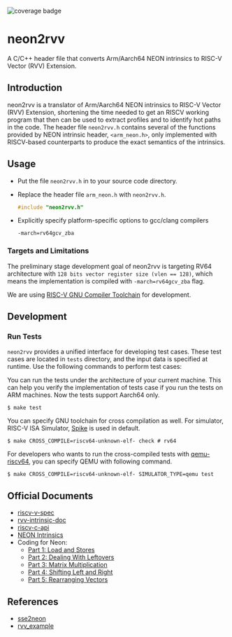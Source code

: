 ![coverage badge](https://img.shields.io/badge/coverage-70.1%25-brightgreen)
# neon2rvv

A C/C++ header file that converts Arm/Aarch64 NEON intrinsics to RISC-V Vector (RVV) Extension.

## Introduction

neon2rvv is a translator of Arm/Aarch64 NEON intrinsics to RISC-V Vector (RVV) Extension, shortening the time needed to get an RISCV working program that then can be used to extract profiles and to identify hot paths in the code. The header file `neon2rvv.h` contains several of the functions provided by NEON intrinsic header, `<arm_neon.h>`, only implemented with RISCV-based counterparts to produce the exact semantics of the intrinsics.

## Usage

* Put the file `neon2rvv.h` in to your source code directory.
* Replace the header file `arm_neon.h` with `neon2rvv.h`.

    ```c
    #include "neon2rvv.h"
    ```

* Explicitly specify platform-specific options to gcc/clang compilers

    ```shell
    -march=rv64gcv_zba
    ```

### Targets and Limitations

The preliminary stage development goal of neon2rvv is targeting RV64 architecture with `128 bits vector register size (vlen == 128)`, which means the implementation is compiled with `-march=rv64gcv_zba` flag.

We are using [RISC-V GNU Compiler Toolchain](https://github.com/riscv-collab/riscv-gnu-toolchain) for development.

## Development

### Run Tests

`neon2rvv` provides a unified interface for developing test cases. These test cases are located in `tests` directory, and the input data is specified at runtime. Use the following commands to perform test cases:

You can run the tests under the architecture of your current machine. This can help you verify the implementation of tests case if you run the tests on ARM machines. Now the tests support Aarch64 only.

```shell
$ make test
```

You can specify GNU toolchain for cross compilation as well. For simulator, RISC-V ISA Simulator, [Spike](https://github.com/riscv-software-src/riscv-isa-sim) is used in default.

```shell
$ make CROSS_COMPILE=riscv64-unknown-elf- check # rv64
```

For developers who wants to run the cross-compiled tests with [qemu-riscv64](https://www.qemu.org/), you can specify QEMU with following command.

```shell
$ make CROSS_COMPILE=riscv64-unknown-elf- SIMULATOR_TYPE=qemu test
```

## Official Documents

* [riscv-v-spec](https://github.com/riscv/riscv-v-spec)
* [rvv-intrinsic-doc](https://github.com/riscv-non-isa/rvv-intrinsic-doc)
* [riscv-c-api](https://github.com/riscv-non-isa/riscv-c-api-doc/blob/master/riscv-c-api.md)
* [NEON Intrinsics](https://developer.arm.com/architectures/instruction-sets/intrinsics)
* Coding for Neon:
  * [Part 1: Load and Stores](https://community.arm.com/arm-community-blogs/b/architectures-and-processors-blog/posts/coding-for-neon---part-1-load-and-stores)
  * [Part 2: Dealing With Leftovers](https://community.arm.com/arm-community-blogs/b/architectures-and-processors-blog/posts/coding-for-neon---part-2-dealing-with-leftovers)
  * [Part 3: Matrix Multiplication](https://community.arm.com/arm-community-blogs/b/architectures-and-processors-blog/posts/coding-for-neon---part-3-matrix-multiplication)
  * [Part 4: Shifting Left and Right](https://community.arm.com/arm-community-blogs/b/architectures-and-processors-blog/posts/coding-for-neon---part-4-shifting-left-and-right)
  * [Part 5: Rearranging Vectors](https://community.arm.com/arm-community-blogs/b/architectures-and-processors-blog/posts/coding-for-neon---part-5-rearranging-vectors)

## References

* [sse2neon](https://github.com/DLTcollab/sse2neon)
* [rvv_example](https://github.com/brucehoult/rvv_example)
